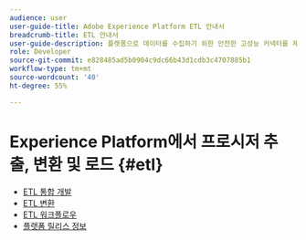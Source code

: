 ```yaml
---
audience: user
user-guide-title: Adobe Experience Platform ETL 안내서
breadcrumb-title: ETL 안내서
user-guide-description: 플랫폼으로 데이터를 수집하기 위한 안전한 고성능 커넥터를 제작하는 일반적인 단계를 살펴볼 수 있습니다.
role: Developer
source-git-commit: e828485ad5b0904c9dc66b43d1cdb3c4707885b1
workflow-type: tm+mt
source-wordcount: '40'
ht-degree: 55%

---
```



# Experience Platform에서 프로시저 추출, 변환 및 로드 {#etl}

- [ETL 통합 개발](home.md)
- [ETL 변환](transformations.md)
- [ETL 워크플로우](workflow.md)
- [플랫폼 릴리스 정보](https://experienceleague.adobe.com/ko/docs/experience-platform/release-notes/latest)